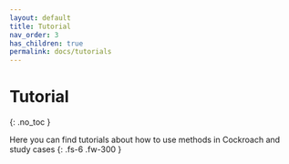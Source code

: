 ```yaml
---
layout: default
title: Tutorial
nav_order: 3
has_children: true
permalink: docs/tutorials
---
```


# Tutorial
{: .no_toc }

Here you can find tutorials about how to use methods in Cockroach and study cases
{: .fs-6 .fw-300 }
